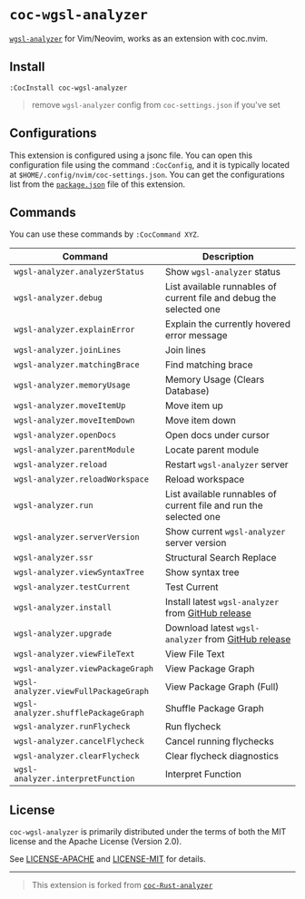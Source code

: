 # `coc-wgsl-analyzer`

[`wgsl-analyzer`](https://github.com/wgsl-analyzer/wgsl-analyzer) for Vim/Neovim, works as an extension with coc.nvim.

## Install

`:CocInstall coc-wgsl-analyzer`

> remove `wgsl-analyzer` config from `coc-settings.json` if you've set

## Configurations

This extension is configured using a jsonc file.
You can open this configuration file using the command `:CocConfig`, and it is typically located at `$HOME/.config/nvim/coc-settings.json`.
You can get the configurations list from the [`package.json`](https://github.com/wgsl-analyzer/coc-wgsl-analyzer/blob/main/package.json#L72) file of this extension.

## Commands

You can use these commands by `:CocCommand XYZ`.

| Command                              | Description                                                                                                    |
| ------------------------------------ | -------------------------------------------------------------------------------------------------------------- |
| `wgsl-analyzer.analyzerStatus`       | Show `wgsl-analyzer` status                                                                                    |
| `wgsl-analyzer.debug`                | List available runnables of current file and debug the selected one                                            |
| `wgsl-analyzer.explainError`         | Explain the currently hovered error message                                                                    |
| `wgsl-analyzer.joinLines`            | Join lines                                                                                                     |
| `wgsl-analyzer.matchingBrace`        | Find matching brace                                                                                            |
| `wgsl-analyzer.memoryUsage`          | Memory Usage (Clears Database)                                                                                 |
| `wgsl-analyzer.moveItemUp`           | Move item up                                                                                                   |
| `wgsl-analyzer.moveItemDown`         | Move item down                                                                                                 |
| `wgsl-analyzer.openDocs`             | Open docs under cursor                                                                                         |
| `wgsl-analyzer.parentModule`         | Locate parent module                                                                                           |
| `wgsl-analyzer.reload`               | Restart `wgsl-analyzer` server                                                                                 |
| `wgsl-analyzer.reloadWorkspace`      | Reload workspace                                                                                               |
| `wgsl-analyzer.run`                  | List available runnables of current file and run the selected one                                              |
| `wgsl-analyzer.serverVersion`        | Show current `wgsl-analyzer` server version                                                                    |
| `wgsl-analyzer.ssr`                  | Structural Search Replace                                                                                      |
| `wgsl-analyzer.viewSyntaxTree`       | Show syntax tree                                                                                               |
| `wgsl-analyzer.testCurrent`          | Test Current                                                                                                   |
| `wgsl-analyzer.install`              | Install latest `wgsl-analyzer` from [GitHub release](https://github.com/wgsl-analyzer/wgsl-analyzer/releases)  |
| `wgsl-analyzer.upgrade`              | Download latest `wgsl-analyzer` from [GitHub release](https://github.com/wgsl-analyzer/wgsl-analyzer/releases) |
| `wgsl-analyzer.viewFileText`         | View File Text                                                                                                 |
| `wgsl-analyzer.viewPackageGraph`     | View Package Graph                                                                                             |
| `wgsl-analyzer.viewFullPackageGraph` | View Package Graph (Full)                                                                                      |
| `wgsl-analyzer.shufflePackageGraph`  | Shuffle Package Graph                                                                                          |
| `wgsl-analyzer.runFlycheck`          | Run flycheck                                                                                                   |
| `wgsl-analyzer.cancelFlycheck`       | Cancel running flychecks                                                                                       |
| `wgsl-analyzer.clearFlycheck`        | Clear flycheck diagnostics                                                                                     |
| `wgsl-analyzer.interpretFunction`    | Interpret Function                                                                                             |

## License

`coc-wgsl-analyzer` is primarily distributed under the terms of both the MIT license and the Apache License (Version 2.0).

See [LICENSE-APACHE](/LICENSE-APACHE) and [LICENSE-MIT](/LICENSE-MIT) for details.

---

> This extension is forked from [`coc-Rust-analyzer`](https://github.com/fannheyward/coc-rust-analyzer)
